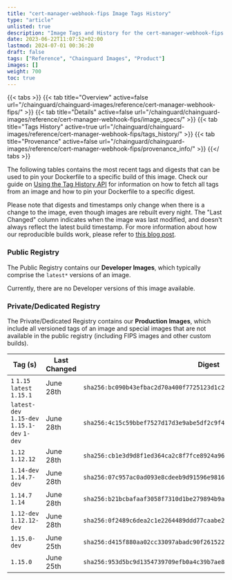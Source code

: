 ```yaml
---
title: "cert-manager-webhook-fips Image Tags History"
type: "article"
unlisted: true
description: "Image Tags and History for the cert-manager-webhook-fips Chainguard Image"
date: 2023-06-22T11:07:52+02:00
lastmod: 2024-07-01 00:36:20
draft: false
tags: ["Reference", "Chainguard Images", "Product"]
images: []
weight: 700
toc: true
---
```


{{< tabs >}}
{{< tab title="Overview" active=false url="/chainguard/chainguard-images/reference/cert-manager-webhook-fips/" >}}
{{< tab title="Details" active=false url="/chainguard/chainguard-images/reference/cert-manager-webhook-fips/image_specs/" >}}
{{< tab title="Tags History" active=true url="/chainguard/chainguard-images/reference/cert-manager-webhook-fips/tags_history/" >}}
{{< tab title="Provenance" active=false url="/chainguard/chainguard-images/reference/cert-manager-webhook-fips/provenance_info/" >}}
{{</ tabs >}}

The following tables contains the most recent tags and digests that can be used to pin your Dockerfile to a specific build of this image. Check our guide on [Using the Tag History API](/chainguard/chainguard-images/using-the-tag-history-api/) for information on how to fetch all tags from an image and how to pin your Dockerfile to a specific digest.

Please note that digests and timestamps only change when there is a change to the image, even though images are rebuilt every night. The "Last Changed" column indicates when the image was last modified, and doesn't always reflect the latest build timestamp. For more information about how our reproducible builds work, please refer to [this blog post](https://www.chainguard.dev/unchained/reproducing-chainguards-reproducible-image-builds).

### Public Registry
The Public Registry contains our **Developer Images**, which typically comprise the `latest*` versions of an image.

Currently, there are no Developer versions of this image available.

### Private/Dedicated Registry
The Private/Dedicated Registry contains our **Production Images**, which include all versioned tags of an image and special images that are not available in the public registry (including FIPS images and other custom builds).

| Tag (s)                                       | Last Changed | Digest                                                                    |
|-----------------------------------------------|--------------|---------------------------------------------------------------------------|
|  `1` `1.15` `latest` `1.15.1`                 | June 28th    | `sha256:bc090b43efbac2d70a400f7725123d1c2524c60460acf9956afd54b0644e0175` |
|  `latest-dev` `1.15-dev` `1.15.1-dev` `1-dev` | June 28th    | `sha256:4c15c59bbef7527d17d3e9abe5df2c9f48d218dd796deec253d80868509ad3a9` |
|  `1.12` `1.12.12`                             | June 28th    | `sha256:cb1e3d9d8f1ed364ca2c8f7fce8924a961fff6f31536059e5253c7084f1b9c18` |
|  `1.14-dev` `1.14.7-dev`                      | June 28th    | `sha256:07c957ac0ad093e8cdeeb9d91596e9816c32b7e0db2a846e6d2098aaee6d5753` |
|  `1.14.7` `1.14`                              | June 28th    | `sha256:b21bcbafaaf3058f7310d1be279894b9a9e2fe515467a22a5fc37e31c68c5c60` |
|  `1.12-dev` `1.12.12-dev`                     | June 28th    | `sha256:0f2489c6dea2c1e2264489ddd77caabe2c10593970233c33e10428af9b10ec08` |
|  `1.15.0-dev`                                 | June 25th    | `sha256:d415f880aa02cc33097abadc90f2615221d314c2e8a7d78b83a2145dd740cc3a` |
|  `1.15.0`                                     | June 25th    | `sha256:953d5bc9d1354739709efb0a4c39b7ae827e283e3e2cf8bdef6e5110217adc72` |


